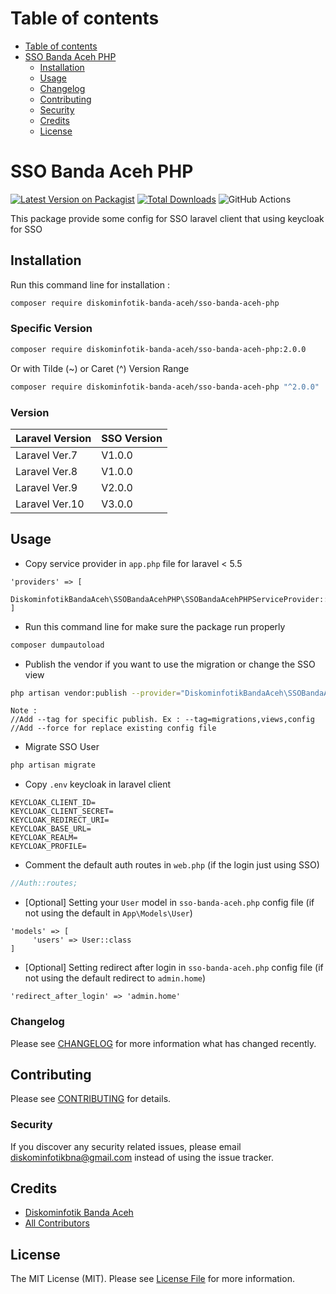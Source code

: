 Table of contents
=================
<!--ts-->
   * [Table of contents](#table-of-contents)
   * [SSO Banda Aceh PHP](#sso-banda-aceh-php)
      * [Installation](#installation)
      * [Usage](#usage)
      * [Changelog](#changelog)
      * [Contributing](#contributing)
      * [Security](#security)
      * [Credits](#credits)
      * [License](#license)
<!--te-->

# SSO Banda Aceh PHP
[![Latest Version on Packagist](https://img.shields.io/packagist/v/diskominfotik-banda-aceh/sso-banda-aceh-php.svg?style=flat-square)](https://packagist.org/packages/diskominfotik-banda-aceh/sso-banda-aceh-php)
[![Total Downloads](https://img.shields.io/packagist/dt/diskominfotik-banda-aceh/sso-banda-aceh-php.svg?style=flat-square)](https://packagist.org/packages/diskominfotik-banda-aceh/sso-banda-aceh-php)
![GitHub Actions](https://github.com/diskominfotik-banda-aceh/sso-banda-aceh-php/actions/workflows/main.yml/badge.svg)

This package provide some config for SSO laravel client that using keycloak for SSO

## Installation

Run this command line for installation :

```bash
composer require diskominfotik-banda-aceh/sso-banda-aceh-php
```
### Specific Version
```bash
composer require diskominfotik-banda-aceh/sso-banda-aceh-php:2.0.0
```
Or with Tilde (~) or Caret (^) Version Range
```bash
composer require diskominfotik-banda-aceh/sso-banda-aceh-php "^2.0.0"
```

### Version
| Laravel Version  | SSO Version |
| ---------------- | ------------- |
| Laravel Ver.7    | V1.0.0  |
| Laravel Ver.8    | V1.0.0  |
| Laravel Ver.9    | V2.0.0  |
| Laravel Ver.10   | V3.0.0  |

## Usage
- Copy service provider in `app.php` file for laravel < 5.5
```
'providers' => [
    DiskominfotikBandaAceh\SSOBandaAcehPHP\SSOBandaAcehPHPServiceProvider::class
]
```
- Run this command line for make sure the package run properly
```bash
composer dumpautoload
```
- Publish the vendor if you want to use the migration or change the SSO view
```bash
php artisan vendor:publish --provider="DiskominfotikBandaAceh\SSOBandaAcehPHP\SSOBandaAcehPHPServiceProvider"
```
```
Note :
//Add --tag for specific publish. Ex : --tag=migrations,views,config
//Add --force for replace existing config file
```
- Migrate SSO User
```bash
php artisan migrate
```
- Copy `.env` keycloak in laravel client
```
KEYCLOAK_CLIENT_ID=
KEYCLOAK_CLIENT_SECRET=
KEYCLOAK_REDIRECT_URI=
KEYCLOAK_BASE_URL=
KEYCLOAK_REALM=
KEYCLOAK_PROFILE=
```
- Comment the default auth routes in `web.php` (if the login just using SSO)
```php
//Auth::routes;
```
- [Optional] Setting your `User` model in `sso-banda-aceh.php` config file (if not using the default in `App\Models\User`)
```
'models' => [     
     'users' => User::class
]
```
- [Optional] Setting redirect after login in `sso-banda-aceh.php` config file (if not using the default redirect to `admin.home`)
```
'redirect_after_login' => 'admin.home'
```

### Changelog

Please see [CHANGELOG](CHANGELOG.md) for more information what has changed recently.

## Contributing

Please see [CONTRIBUTING](CONTRIBUTING.md) for details.

### Security

If you discover any security related issues, please email diskominfotikbna@gmail.com instead of using the issue tracker.

## Credits

-   [Diskominfotik Banda Aceh](https://github.com/diskominfotik-banda-aceh)
-   [All Contributors](../../contributors)

## License

The MIT License (MIT). Please see [License File](LICENSE.md) for more information.
